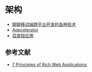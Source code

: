 # 架构

- [聊聊移动端跨平台开发的各种技术](http://fex.baidu.com/blog/2015/05/cross-mobile/)
- [Appcelerator](https://www.appcelerator.com/)
- [百度轻应用](https://baike.baidu.com/item/%E8%BD%BB%E5%BA%94%E7%94%A8)

## 参考文献

- [7 Principles of Rich Web Applications](https://rauchg.com/2014/7-principles-of-rich-web-applications)
